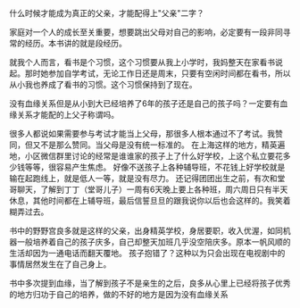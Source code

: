 <!------->
<!--layout: post-->
<!--title: 血缘是唯一的纽带吗 —— 读《如父如子》-->
<!--category: essay-->
<!--tags: [essay]-->
<!------->

什么时候才能成为真正的父亲，才能配得上"父亲"二字？

家庭对一个人的成长至关重要，想要跳出父母对自己的影响，必定要有一段非同寻常的经历。本书讲的就是段经历。

就我个人而言，看书是个习惯，这个习惯要从我上小学时，我妈整天在家看书说起。那时她参加自学考试，无论工作日还是周末，只要有空闲时间都在看书，所以从小我也养成了看书的习惯。这个习惯保持到了现在。



没有血缘关系但是从小到大已经培养了6年的孩子还是自己的孩子吗？一定要有血缘关系才能配的上父子称谓吗。

很多人都说如果需要参与考试才能当上父母，那很多人根本通过不了考试。我赞同，但又不是那么赞同。当父母是没有统一标准的。
在上海这样的地方，精英遍地，小区微信群里讨论的经常是谁谁家的孩子上了什么好学校，上这个私立要花多少钱等等，很容易产生焦虑。
好像不送孩子上各种辅导班，不花钱上好学校就是输在起跑线上，就是低人一等，就是没有尽力。
还记得团团出生之前，有次和堂哥聊天，了解到丁丁（堂哥儿子）一周有6天晚上要上各种班，周六周日只有半天休息，其他时间都在上辅导班，最后信誓旦旦的跟我说你以后也会这样的。我笑着糊弄过去。

书中的野野宫良多就是这样的父亲，出身精英学校，身居要职，收入优渥，如同机器一般培养着自己的孩子庆多，自己却整天加班几乎没空陪庆多。原本一帆风顺的生活却因为一通电话而翻天覆地。
孩子抱错了？这种以为只会出现在电视剧中的事情居然发生在了自己身上。

书中多次提到血缘，当了解到孩子不是亲生的之后，良多从心里上已经将孩子优秀的地方归功于自己的培养，做的不好的地方是因为没有血缘关系
